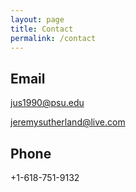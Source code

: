 ```yaml
---
layout: page
title: Contact
permalink: /contact
---
```


Email
-----
[jus1990@psu.edu](mailto:jus1990@psu.edu)

[jeremysutherland@live.com](mailto:jeremysutherland@live.com)


Phone
-----
+1-618-751-9132


